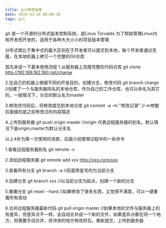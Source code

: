 ```yaml
---
title: git使用指南
date: 2018-03-20 08:06:30
tags: git
---
```





git 是一个开源的分布式版本控制系统，是Linus Torvalds 为了帮助管理Linux内核开发而开发的，适用于各种大大小小的项目版本管理

分布式相比于集中式的最大区别在于开发者可以提交到本地，每个开发者通过克隆，在本地机器上拷贝一个完整的Git仓库

首先来说一下基本使用流程
1.从服务器上克隆完整的代码仓库
git clone http://192.168.162.180:/git/charge

2.在自己的机器上根据不同的开发目的，创建分支，修改代码
git branch charge //创建了一个与服务器同名的本地仓库，作为自己的工作仓库，也可以命名为其它的，一般情况下，分支的默认名为master

3.修改完代码后，将修改提交到本地仓库
git commit -a -m "修改记录"    //-m参数后面接的是之前修改过的内容描述

4.上传到服务器
git push origin master //origin 代表远程服务器的别名，默认情况下是origin,master为默认分支名

以上4步为第一次使用的场景，后面介绍使用过程中的一些命令

1.查看远程服务器别名
git remote -v

2.添加远程服务器
git remote add xxx http://xxx.com/xxx

3.查看所有分支
git branch -a //前面带星号的为当前分支

4.创建分支
git branch xxx  //以当前分支为起点，创建一个新的分支

5.重置分支
git reset --hard  //如果修改了很多东西，又觉得不满意，可以一键重置所有改动

6.合并远程服务器最新代码
git pull origin master //如果本地的文件与服务器上的有差异，但差异点不一样，会自动合并成一个新的文件，如果差异点都在同一个地方，则需要手动合并，将冲突的地方修改好后，重新提交，上传到服务器





